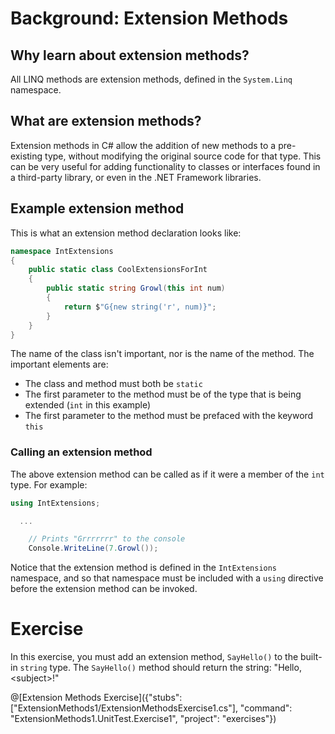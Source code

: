 [//]: # (GENERATED FILE -- DO NOT EDIT)
# Background: Extension Methods

## Why learn about extension methods?
All LINQ methods are extension methods, defined in the `System.Linq` namespace.

## What are extension methods?
Extension methods in C# allow the addition of new methods to a pre-existing type, without modifying the original source code for that type. This can be very useful for adding functionality to classes or interfaces found in a third-party library, or even in the .NET Framework libraries.

## Example extension method

This is what an extension method declaration looks like:

```csharp
namespace IntExtensions
{
    public static class CoolExtensionsForInt
    {
        public static string Growl(this int num)
        {
            return $"G{new string('r', num)}";
        }
    }
}
```

The name of the class isn't important, nor is the name of the method. The important elements are:
 - The class and method must both be `static`
 - The first parameter to the method must be of the type that is being extended (`int` in this example)
 - The first parameter to the method must be prefaced with the keyword `this`

### Calling an extension method

The above extension method can be called as if it were a member of the `int` type. For example:

```csharp
using IntExtensions;

  ...

    // Prints "Grrrrrrr" to the console
    Console.WriteLine(7.Growl());
```

Notice that the extension method is defined in the `IntExtensions` namespace, and so that namespace must be included with a `using` directive before the extension method can be invoked.

# Exercise

In this exercise, you must add an extension method, `SayHello()` to the built-in `string` type. The `SayHello()` method should return the string: "Hello, &lt;subject&gt;!"

@[Extension Methods Exercise]({"stubs": ["ExtensionMethods1/ExtensionMethodsExercise1.cs"], "command": "ExtensionMethods1.UnitTest.Exercise1", "project": "exercises"})
